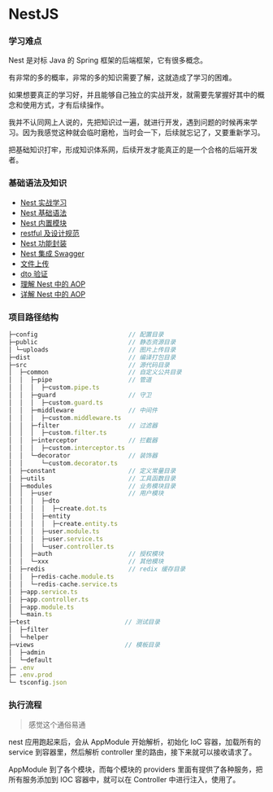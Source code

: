 # NestJS

### 学习难点

Nest 是对标 Java 的 Spring 框架的后端框架，它有很多概念。

有非常的多的概率，非常的多的知识需要了解，这就造成了学习的困难。

如果想要真正的学习好，并且能够自己独立的实战开发，就需要先掌握好其中的概念和使用方式，才有后续操作。

我并不认同网上人说的，先把知识过一遍，就进行开发，遇到问题的时候再来学习。因为我感觉这种就会临时磨枪，当时会一下，后续就忘记了，又要重新学习。

把基础知识打牢，形成知识体系网，后续开发才能真正的是一个合格的后端开发者。

### 基础语法及知识

- [Nest 实战学习](./00_nest%20实战学习.md)
- [Nest 基础语法](./01_Nest%20基础语法.md)
- [Nest 内置模块](./02_nest%20内置模块.md)
- [restful 及设计规范](./03_RESTful及设计规范.md)
- [Nest 功能封装](./04_Nest%20功能封装.md)
- [Nest 集成 Swagger](./05_Nest%20集成%20Swagger.md)
- [文件上传](./07_文件上传.md)
- [dto 验证](./08_dto%20的验证.md)
- [理解 Nest 中的 AOP](./09_理解Nest中的AOP.md)
- [详解 Nest 中的 AOP](./10_详解Nest中的AOP.md)

### 项目路径结构

```ts
├─config                         // 配置目录
├─public                         // 静态资源目录
│ └─uploads                      // 图片上传目录
├─dist                           // 编译打包目录
├─src                            // 源代码目录
│  ├─common                      // 自定义公共目录
│  │  ├─pipe                     // 管道
│  │  │  ├─custom.pipe.ts
│  │  ├─guard                    // 守卫
│  │  │  ├─custom.guard.ts
│  │  ├─middleware               // 中间件
│  │  │  ├─custom.middleware.ts
│  │  ├─filter                   // 过滤器
│  │  │  ├─custom.filter.ts
│  │  ├─interceptor              // 拦截器
│  │  │  ├─custom.interceptor.ts
│  │  └─decorator                // 装饰器
│  │     └─custom.decorator.ts
│  ├─constant                    // 定义常量目录
│  ├─utils                       // 工具函数目录
│  ├─modules                     // 业务模块目录
│  │  ├─user                     // 用户模块
│  │  │  ├─dto
│  │  │  │  ├─create.dot.ts
│  │  │  ├─entity
│  │  │  │  ├─create.entity.ts
│  │  │  ├─user.module.ts
│  │  │  ├─user.service.ts
│  │  │  └─user.controller.ts
│  │  ├─auth                     // 授权模块
│  │  └─xxx                      // 其他模块
│  ├─redis                       // redix 缓存目录
│  │  ├─redis-cache.module.ts
│  │  └─redis-cache.service.ts
│  ├─app.service.ts
│  ├─app.controller.ts
│  ├─app.module.ts
│  └─main.ts
├─test                          // 测试目录
│  ├─filter
│  └─helper
├─views                         // 模板目录
│  ├─admin
│  └─default
├─ .env
├─ .env.prod
└─ tsconfig.json
```

### 执行流程

> 感觉这个通俗易通

nest 应用跑起来后，会从 AppModule 开始解析，初始化 IoC 容器，加载所有的 service 到容器里，然后解析 controller 里的路由，接下来就可以接收请求了。

AppModule 到了各个模块，而每个模块的 providers 里面有提供了各种服务，把所有服务添加到 IOC 容器中，就可以在 Controller 中进行注入，使用了。

